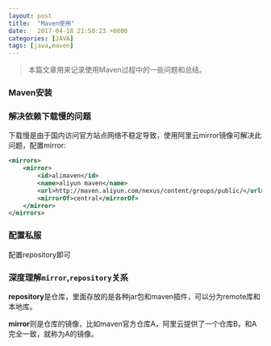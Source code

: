 ```yaml
---
layout: post
title:  "Maven使用"
date:   2017-04-18 21:50:23 +0800
categories: [JAVA]
tags: [java,maven]
---
```


>本篇文章用来记录使用Maven过程中的一些问题和总结。

### Maven安装


### 解决依赖下载慢的问题
下载慢是由于国内访问官方站点网络不稳定导致，使用阿里云mirror镜像可解决此问题，配置mirror:

```xml
<mirrors>
	<mirror>
		<id>alimaven</id>
		<name>aliyun maven</name>
		<url>http://maven.aliyun.com/nexus/content/groups/public/</url>
		<mirrorOf>central</mirrorOf>        
	</mirror>
</mirrors>
```

### 配置私服
配置repository即可

### 深度理解`mirror`,`repository`关系
**repository**是仓库，里面存放的是各种jar包和maven插件，可以分为remote库和本地库。

**mirror**则是仓库的镜像，比如maven官方仓库A，阿里云提供了一个仓库B，和A完全一致，就称为A的镜像。

